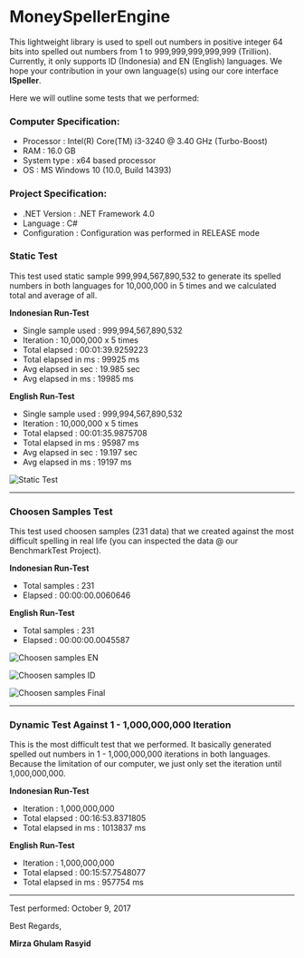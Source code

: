 # MoneySpellerEngine

This lightweight library is used to spell out numbers in positive integer 64 bits into spelled out numbers from 1 to 999,999,999,999,999 (Trillion). Currently, it only supports ID (Indonesia) and EN (English) languages. 
We hope your contribution in your own language(s) using our core interface **ISpeller**. 

Here we will outline some tests that we performed: 

### Computer Specification:
* Processor          : Intel(R) Core(TM) i3-3240 @ 3.40 GHz (Turbo-Boost)
* RAM                : 16.0 GB
* System type        : x64 based processor
* OS                 : MS Windows 10 (10.0, Build 14393)


### Project Specification:
* .NET Version       : .NET Framework 4.0 
* Language           : C#
* Configuration      : Configuration was performed in RELEASE mode


### Static Test

This test used static sample 999,994,567,890,532 to generate its spelled numbers in both languages for 10,000,000 in 5 times and we calculated
total and average of all.

**Indonesian Run-Test**
* Single sample used       : 999,994,567,890,532
* Iteration                : 10,000,000 x 5 times
* Total elapsed            : 00:01:39.9259223
* Total elapsed in ms      : 99925 ms
* Avg elapsed in sec       : 19.985 sec
* Avg elapsed in ms        : 19985 ms

**English Run-Test**
* Single sample used       : 999,994,567,890,532
* Iteration                : 10,000,000 x 5 times
* Total elapsed            : 00:01:35.9875708
* Total elapsed in ms      : 95987 ms
* Avg elapsed in sec       : 19.197 sec
* Avg elapsed in ms        : 19197 ms


![Static Test](https://raw.githubusercontent.com/mirzaevolution/MoneySpellerEngine/master/MoneySpellerEngine.BenchmarkTest/STATIC_TEST_SCREENSHOT.PNG)


---------------------------------------




### Choosen Samples Test

This test used choosen samples (231 data) that we created against the most difficult spelling in real life (you can inspected the data @ our BenchmarkTest Project).

**Indonesian Run-Test**
* Total samples : 231
* Elapsed       : 00:00:00.0060646

**English Run-Test**
* Total samples : 231
* Elapsed       : 00:00:00.0045587

![Choosen samples EN](https://raw.githubusercontent.com/mirzaevolution/MoneySpellerEngine/master/MoneySpellerEngine.BenchmarkTest/CHOOSEN_SAMPLES_TEST_SCREENSHOT_EN_1.PNG)


![Choosen samples ID](https://raw.githubusercontent.com/mirzaevolution/MoneySpellerEngine/master/MoneySpellerEngine.BenchmarkTest/CHOOSEN_SAMPLES_TEST_SCREENSHOT_ID_1.PNG)


![Choosen samples Final](https://raw.githubusercontent.com/mirzaevolution/MoneySpellerEngine/master/MoneySpellerEngine.BenchmarkTest/CHOOSEN_SAMPLES_TEST_SCREENSHOT_ID_EN_FINAL.PNG)


---------------------------------------




### Dynamic Test Against 1 - 1,000,000,000 Iteration

This is the most difficult test that we performed. It basically generated spelled out numbers in 1 - 1,000,000,000 iterations in both languages.
Because the limitation of our computer, we just only set the iteration until 1,000,000,000. 

**Indonesian Run-Test**
* Iteration                : 1,000,000,000
* Total elapsed            : 00:16:53.8371805
* Total elapsed in ms      : 1013837 ms

**English Run-Test**
* Iteration                : 1,000,000,000
* Total elapsed            : 00:15:57.7548077
* Total elapsed in ms      : 957754 ms
---------------------------------------


Test performed: October 9, 2017


Best Regards,


**Mirza Ghulam Rasyid**
